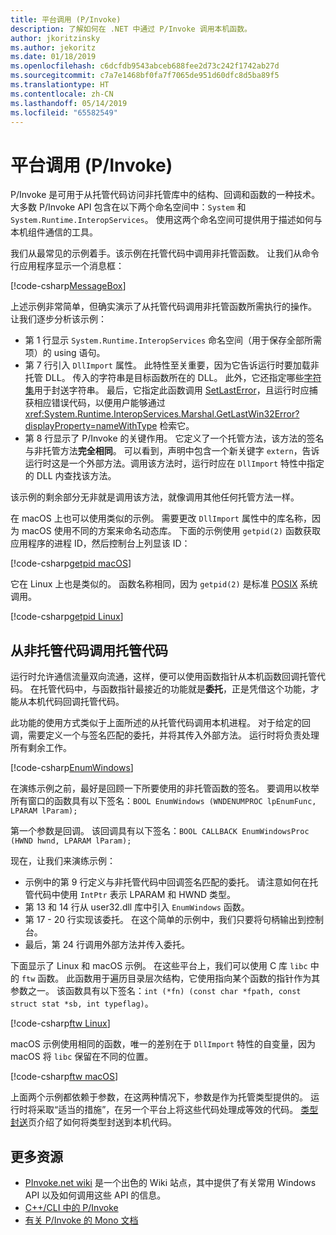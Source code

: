 ```yaml
---
title: 平台调用 (P/Invoke)
description: 了解如何在 .NET 中通过 P/Invoke 调用本机函数。
author: jkoritzinsky
ms.author: jekoritz
ms.date: 01/18/2019
ms.openlocfilehash: c6dcfdb9543abceb688fee2d73c242f1742ab27d
ms.sourcegitcommit: c7a7e1468bf0fa7f7065de951d60dfc8d5ba89f5
ms.translationtype: HT
ms.contentlocale: zh-CN
ms.lasthandoff: 05/14/2019
ms.locfileid: "65582549"
---
```

# <a name="platform-invoke-pinvoke"></a>平台调用 (P/Invoke)

P/Invoke 是可用于从托管代码访问非托管库中的结构、回调和函数的一种技术。 大多数 P/Invoke API 包含在以下两个命名空间中：`System` 和 `System.Runtime.InteropServices`。 使用这两个命名空间可提供用于描述如何与本机组件通信的工具。

我们从最常见的示例着手。该示例在托管代码中调用非托管函数。 让我们从命令行应用程序显示一个消息框：

[!code-csharp[MessageBox](~/samples/snippets/standard/interop/pinvoke/messagebox.cs)]

上述示例非常简单，但确实演示了从托管代码调用非托管函数所需执行的操作。 让我们逐步分析该示例：

* 第 1 行显示 `System.Runtime.InteropServices` 命名空间（用于保存全部所需项）的 using 语句。
* 第 7 行引入 `DllImport` 属性。 此特性至关重要，因为它告诉运行时要加载非托管 DLL。 传入的字符串是目标函数所在的 DLL。 此外，它还指定哪些[字符集](./charset.md)用于封送字符串。 最后，它指定此函数调用 [SetLastError](/windows/desktop/api/errhandlingapi/nf-errhandlingapi-setlasterror)，且运行时应捕获相应错误代码，以便用户能够通过 <xref:System.Runtime.InteropServices.Marshal.GetLastWin32Error?displayProperty=nameWithType> 检索它。
* 第 8 行显示了 P/Invoke 的关键作用。 它定义了一个托管方法，该方法的签名与非托管方法**完全相同**。 可以看到，声明中包含一个新关键字 `extern`，告诉运行时这是一个外部方法。调用该方法时，运行时应在 `DllImport` 特性中指定的 DLL 内查找该方法。

该示例的剩余部分无非就是调用该方法，就像调用其他任何托管方法一样。

在 macOS 上也可以使用类似的示例。 需要更改 `DllImport` 属性中的库名称，因为 macOS 使用不同的方案来命名动态库。 下面的示例使用 `getpid(2)` 函数获取应用程序的进程 ID，然后控制台上列显该 ID：

[!code-csharp[getpid macOS](~/samples/snippets/standard/interop/pinvoke/getpid-macos.cs)]

它在 Linux 上也是类似的。 函数名称相同，因为 `getpid(2)` 是标准 [POSIX](https://en.wikipedia.org/wiki/POSIX) 系统调用。

[!code-csharp[getpid Linux](~/samples/snippets/standard/interop/pinvoke/getpid-linux.cs)]

## <a name="invoking-managed-code-from-unmanaged-code"></a>从非托管代码调用托管代码

运行时允许通信流量双向流通，这样，便可以使用函数指针从本机函数回调托管代码。 在托管代码中，与函数指针最接近的功能就是**委托**，正是凭借这个功能，才能从本机代码回调托管代码。

此功能的使用方式类似于上面所述的从托管代码调用本机进程。 对于给定的回调，需要定义一个与签名匹配的委托，并将其传入外部方法。 运行时将负责处理所有剩余工作。

[!code-csharp[EnumWindows](~/samples/snippets/standard/interop/pinvoke/enumwindows.cs)]

在演练示例之前，最好是回顾一下所要使用的非托管函数的签名。 要调用以枚举所有窗口的函数具有以下签名：`BOOL EnumWindows (WNDENUMPROC lpEnumFunc, LPARAM lParam);`

第一个参数是回调。 该回调具有以下签名：`BOOL CALLBACK EnumWindowsProc (HWND hwnd, LPARAM lParam);`

现在，让我们来演练示例：

* 示例中的第 9 行定义与非托管代码中回调签名匹配的委托。 请注意如何在托管代码中使用 `IntPtr` 表示 LPARAM 和 HWND 类型。
* 第 13 和 14 行从 user32.dll 库中引入 `EnumWindows` 函数。
* 第 17 - 20 行实现该委托。 在这个简单的示例中，我们只要将句柄输出到控制台。
* 最后，第 24 行调用外部方法并传入委托。

下面显示了 Linux 和 macOS 示例。 在这些平台上，我们可以使用 C 库 `libc` 中的 `ftw` 函数。 此函数用于遍历目录层次结构，它使用指向某个函数的指针作为其参数之一。 该函数具有以下签名：`int (*fn) (const char *fpath, const struct stat *sb, int typeflag)`。

[!code-csharp[ftw Linux](~/samples/snippets/standard/interop/pinvoke/ftw-linux.cs)]

macOS 示例使用相同的函数，唯一的差别在于 `DllImport` 特性的自变量，因为 macOS 将 `libc` 保留在不同的位置。

[!code-csharp[ftw macOS](~/samples/snippets/standard/interop/pinvoke/ftw-macos.cs)]

上面两个示例都依赖于参数，在这两种情况下，参数是作为托管类型提供的。 运行时将采取“适当的措施”，在另一个平台上将这些代码处理成等效的代码。 [类型封送](type-marshaling.md)页介绍了如何将类型封送到本机代码。

## <a name="more-resources"></a>更多资源

- [PInvoke.net wiki](https://www.pinvoke.net/) 是一个出色的 Wiki 站点，其中提供了有关常用 Windows API 以及如何调用这些 API 的信息。
- [C++/CLI 中的 P/Invoke](/cpp/dotnet/native-and-dotnet-interoperability)
- [有关 P/Invoke 的 Mono 文档](https://www.mono-project.com/docs/advanced/pinvoke/)
